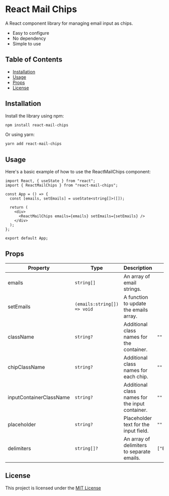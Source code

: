 # React Mail Chips

A React component library for managing email input as chips.

- Easy to configure
- No dependency
- Simple to use

## Table of Contents

- [Installation](#installation)
- [Usage](#usage)
- [Props](#props)
- [License](#license)

## Installation

Install the library using npm:

```sh
npm install react-mail-chips
```

Or using yarn:

```sh
yarn add react-mail-chips
```

## Usage

Here's a basic example of how to use the ReactMailChips component:

```tsx
import React, { useState } from "react";
import { ReactMailChips } from "react-mail-chips";

const App = () => {
  const [emails, setEmails] = useState<string[]>([]);

  return (
    <div>
      <ReactMailChips emails={emails} setEmails={setEmails} />
    </div>
  );
};

export default App;
```

## Props

| Property                | Type                        | Description                                     | Default             |
| ----------------------- | --------------------------- | ----------------------------------------------- | ------------------- |
| emails                  | `string[]`                  | An array of email strings.                      |                     |
| setEmails               | `(emails:string[]) => void` | A function to update the emails array.          |                     |
| className               | `string?`                   | Additional class names for the container.       | `""`                |
| chipClassName           | `string?`                   | Additional class names for each chip.           | `""`                |
| inputContainerClassName | `string?`                   | Additional class names for the input container. | `""`                |
| placeholder             | `string?`                   | Placeholder text for the input field.           | `""`                |
| delimiters              | `string[]?`                 | An array of delimiters to separate emails.      | `["Enter",",",";"]` |

## License

This project is licensed under the [MIT License](https://github.com/koalalikecode/react-mail-chips/blob/main/LICENSE)
